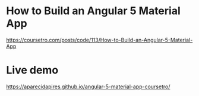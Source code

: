 # How to Build an Angular 5 Material App

https://coursetro.com/posts/code/113/How-to-Build-an-Angular-5-Material-App

# Live demo

https://aparecidapires.github.io/angular-5-material-app-coursetro/
